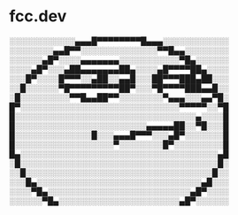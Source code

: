# fcc.dev


░░░░░░░░░░░░▄▄▄█▀▀▀▀▀▀▀▀█▄▄▄░░░░░░░░░░░░ ░░░░░░░░▄▄█▀▀░░░░░░░░░░░░░░▀▀█▄▄░░░░░░░░ ░░░░░░▄█▀░░░░▄▄▄▄▄▄▄░░░░░░░░░░░▀█▄░░░░░░ ░░░░▄█▀░░░▄██▄▄▄▄▄▄▄██▄░░░░▄█▀▀▀▀██▄░░░░ ░░░█▀░░░░█▀▀▀░░▄██░░▄▄█░░░██▀▀▀███▄██░░░ ░░█░░░░░░▀█▀▀▀▀▀▀▀▀▀██▀░░░▀█▀▀▀▀███▄▄█░░ ░█░░░░░░░░░▀▀█▄▄██▀▀░░░░░░░░▀▄▄▄░░░▄▄▀█░ █▀░░░░░░░░░░░░░░░░░░░░░░░░░░░░░▀▀▀▀▀░░▀█ █░░░░░░░░░░░░░░░░░░░░░░░░░░░░░░░░░▄░░░░█ █░░░░░░░░░░░░░░░░░░░░░░░░▄▄▄▄▄██░░▀█░░░█ █░░░░░░░░░░░░░░█░░░▄▄▄█▀▀▀░░░▄█▀░░░░░░░█ █░░░░░░░░░░░░░░░░░░▀░░░░░░░░█▀░░░░░░░░░█ █▄░░░░░░░░░░░░░░░░░░░░░░░░░░░░░░░░░░░░▄█ ░█░░░░░░░░░░░░░░░░░░░░░░░░░░░░░░░░░░░░█░ ░░█░░░░░░░░░░░░░░░░░░░░░░░░░░░░░░░░░░█░░ ░░░█▄░░░░░░░░░░░░░░░░░░░░░░░░░░░░░░▄█░░░ ░░░░▀█▄░░░░░░░░░░░░░░░░░░░░░░░░░░▄█▀░░░░ ░░░░░░▀█▄░░░░░░░░░░░░░░░░░░░░░░▄█▀░░░░░░
